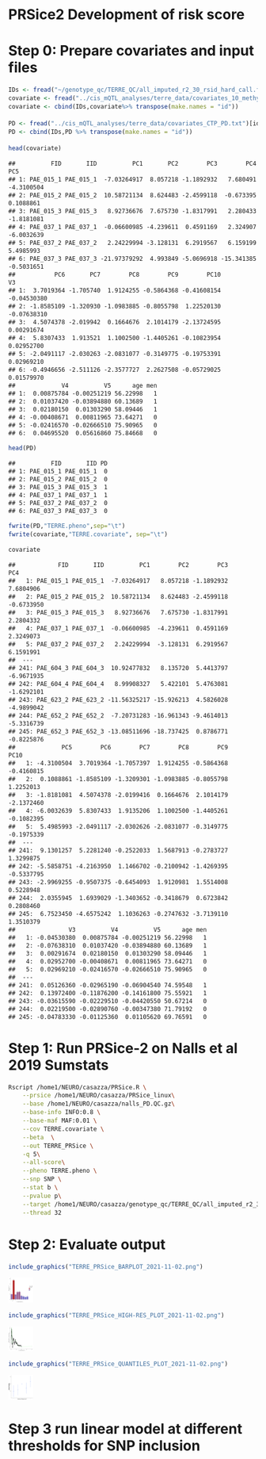 PRSice2 Development of risk score
================

# Step 0: Prepare covariates and input files

``` r
IDs <- fread("~/genotype_qc/TERRE_QC/all_imputed_r2_30_rsid_hard_call.fam")[,.(FID=V1,IID=V2)]
covariate <- fread("../cis_mQTL_analyses/terre_data/covariates_10_methy_PC.txt")[id != "head_trauma_loc"]
covariate <- cbind(IDs,covariate%>% transpose(make.names = "id"))

PD <- fread("../cis_mQTL_analyses/terre_data/covariates_CTP_PD.txt")[id == "PD"]
PD <- cbind(IDs,PD %>% transpose(make.names = "id"))

head(covariate)
```

    ##          FID       IID          PC1       PC2        PC3        PC4        PC5
    ## 1: PAE_015_1 PAE_015_1  -7.03264917  8.057218 -1.1892932   7.680491 -4.3100504
    ## 2: PAE_015_2 PAE_015_2  10.58721134  8.624483 -2.4599118  -0.673395  0.1088861
    ## 3: PAE_015_3 PAE_015_3   8.92736676  7.675730 -1.8317991   2.280433 -1.8181081
    ## 4: PAE_037_1 PAE_037_1  -0.06600985 -4.239611  0.4591169   2.324907 -6.0032639
    ## 5: PAE_037_2 PAE_037_2   2.24229994 -3.128131  6.2919567   6.159199  5.4985993
    ## 6: PAE_037_3 PAE_037_3 -21.97379292  4.993849 -5.0696918 -15.341385 -0.5031651
    ##           PC6       PC7        PC8        PC9        PC10          V3
    ## 1:  3.7019364 -1.705740  1.9124255 -0.5864368 -0.41608154 -0.04530380
    ## 2: -1.8585109 -1.320930 -1.0983885 -0.8055798  1.22520130 -0.07638310
    ## 3:  4.5074378 -2.019942  0.1664676  2.1014179 -2.13724595  0.00291674
    ## 4:  5.8307433  1.913521  1.1002500 -1.4405261 -0.10823954  0.02952700
    ## 5: -2.0491117 -2.030263 -2.0831077 -0.3149775 -0.19753391  0.02969210
    ## 6: -0.4946656 -2.511126 -2.3577727  2.2627508 -0.05729025  0.01579970
    ##             V4          V5      age men
    ## 1:  0.00875784 -0.00251219 56.22998   1
    ## 2:  0.01037420 -0.03894880 60.13689   1
    ## 3:  0.02180150  0.01303290 58.09446   1
    ## 4: -0.00408671  0.00811965 73.64271   0
    ## 5: -0.02416570 -0.02666510 75.90965   0
    ## 6:  0.04695520  0.05616860 75.84668   0

``` r
head(PD)
```

    ##          FID       IID PD
    ## 1: PAE_015_1 PAE_015_1  0
    ## 2: PAE_015_2 PAE_015_2  0
    ## 3: PAE_015_3 PAE_015_3  1
    ## 4: PAE_037_1 PAE_037_1  1
    ## 5: PAE_037_2 PAE_037_2  0
    ## 6: PAE_037_3 PAE_037_3  0

``` r
fwrite(PD,"TERRE.pheno",sep="\t")
fwrite(covariate,"TERRE.covariate", sep="\t")
```

``` r
covariate
```

    ##            FID       IID          PC1        PC2        PC3        PC4
    ##   1: PAE_015_1 PAE_015_1  -7.03264917   8.057218 -1.1892932  7.6804906
    ##   2: PAE_015_2 PAE_015_2  10.58721134   8.624483 -2.4599118 -0.6733950
    ##   3: PAE_015_3 PAE_015_3   8.92736676   7.675730 -1.8317991  2.2804332
    ##   4: PAE_037_1 PAE_037_1  -0.06600985  -4.239611  0.4591169  2.3249073
    ##   5: PAE_037_2 PAE_037_2   2.24229994  -3.128131  6.2919567  6.1591991
    ##  ---
    ## 241: PAE_604_3 PAE_604_3  10.92477832   8.135720  5.4413797 -6.9671935
    ## 242: PAE_604_4 PAE_604_4   8.99908327   5.422101  5.4763081 -1.6292101
    ## 243: PAE_623_2 PAE_623_2 -11.56325217 -15.926213  4.5826028 -4.9899042
    ## 244: PAE_652_2 PAE_652_2  -7.20731283 -16.961343 -9.4614013 -5.3316739
    ## 245: PAE_652_3 PAE_652_3 -13.08511696 -18.737425  0.8786771 -0.8225876
    ##             PC5        PC6        PC7        PC8        PC9       PC10
    ##   1: -4.3100504  3.7019364 -1.7057397  1.9124255 -0.5864368 -0.4160815
    ##   2:  0.1088861 -1.8585109 -1.3209301 -1.0983885 -0.8055798  1.2252013
    ##   3: -1.8181081  4.5074378 -2.0199416  0.1664676  2.1014179 -2.1372460
    ##   4: -6.0032639  5.8307433  1.9135206  1.1002500 -1.4405261 -0.1082395
    ##   5:  5.4985993 -2.0491117 -2.0302626 -2.0831077 -0.3149775 -0.1975339
    ##  ---
    ## 241:  9.1301257  5.2281240 -0.2522033  1.5687913 -0.2783727  1.3299875
    ## 242: -5.5858751 -4.2163950  1.1466702 -0.2100942 -1.4269395 -0.5337795
    ## 243: -2.9969255 -0.9507375 -0.6454093  1.9120981  1.5514008  0.5228948
    ## 244:  2.0355945  1.6939029 -1.3403652 -0.3418679  0.6723842  0.2808460
    ## 245:  6.7523450 -4.6575242  1.1036263 -0.2747632 -3.7139110  1.3510379
    ##               V3          V4          V5      age men
    ##   1: -0.04530380  0.00875784 -0.00251219 56.22998   1
    ##   2: -0.07638310  0.01037420 -0.03894880 60.13689   1
    ##   3:  0.00291674  0.02180150  0.01303290 58.09446   1
    ##   4:  0.02952700 -0.00408671  0.00811965 73.64271   0
    ##   5:  0.02969210 -0.02416570 -0.02666510 75.90965   0
    ##  ---
    ## 241:  0.05126360 -0.02965190 -0.06904540 74.59548   1
    ## 242:  0.13972400 -0.11876200 -0.14161800 75.55921   1
    ## 243: -0.03615590 -0.02229510 -0.04420550 50.67214   0
    ## 244:  0.02219500 -0.02890760 -0.00347380 71.79192   0
    ## 245: -0.04783330 -0.01125360  0.01105620 69.76591   0

# Step 1: Run PRSice-2 on Nalls et al 2019 Sumstats

``` bash
Rscript /home1/NEURO/casazza/PRSice.R \
    --prsice /home1/NEURO/casazza/PRSice_linux\
    --base /home1/NEURO/casazza/nalls_PD.QC.gz\
    --base-info INFO:0.8 \
    --base-maf MAF:0.01 \
    --cov TERRE.covariate \
    --beta  \
    --out TERRE_PRSice \
    -q 5\
    --all-score\
    --pheno TERRE.pheno \
    --snp SNP \
    --stat b \
    --pvalue p\
    --target /home1/NEURO/casazza/genotype_qc/TERRE_QC/all_imputed_r2_30_rsid_hard_call \
    --thread 32
```

# Step 2: Evaluate output

``` r
include_graphics("TERRE_PRSice_BARPLOT_2021-11-02.png")
```

<img src="TERRE_PRSice_BARPLOT_2021-11-02.png" width="10%" />

``` r
include_graphics("TERRE_PRSice_HIGH-RES_PLOT_2021-11-02.png")
```

<img src="TERRE_PRSice_HIGH-RES_PLOT_2021-11-02.png" width="10%" />

``` r
include_graphics("TERRE_PRSice_QUANTILES_PLOT_2021-11-02.png")
```

<img src="TERRE_PRSice_QUANTILES_PLOT_2021-11-02.png" width="10%" />

# Step 3 run linear model at different thresholds for SNP inclusion

